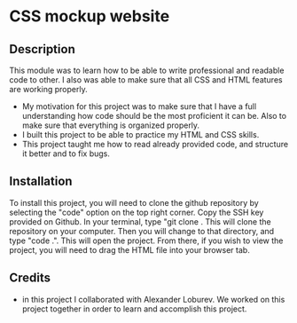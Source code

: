 # CSS mockup website

## Description

This module was to learn how to be able to write professional and readable code to other. 
I also was able to make sure that all CSS and HTML features are working properly. 

- My motivation for this project was to make sure that I have a full understanding how code should be the most proficient it can be. Also to make sure that everything is organized properly. 
- I built this project to be able to practice my HTML and CSS skills.
- This project taught me how to read already provided code, and structure it better and to fix bugs.

## Installation

To install this project, you will need to clone the github repository by selecting the "code" option on the top right corner. Copy the SSH key provided on Github. In your terminal, type "git clone <copy the link here>. This will clone the repository on your computer. Then you will change to that directory, and type "code .". This will open the project. From there, if you wish to view the project, you will need to drag the HTML file into your browser tab. 

## Credits
- in this project I collaborated with Alexander Loburev. We worked on this project together in order to learn and accomplish this project. 